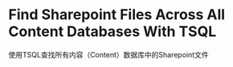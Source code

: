 # Find Sharepoint Files Across All Content Databases With TSQL
 使用TSQL查找所有内容（Content）数据库中的Sharepoint文件
